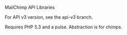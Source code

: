 MailChimp API Libraries

For API v3 version, see the api-v3 branch.

Requires PHP 5.3 and a pulse. Abstraction is for chimps.
